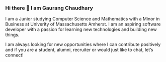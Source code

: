 ### Hi there 👋 I am Gaurang Chaudhary

I am a Junior studying Computer Science and Mathematics with a Minor in Business at Univerity of Massachusetts Amherst. I am an aspiring software developer with a passion for learning new technologies and building new things. 

I am always looking for new opportunities where I can contribute positively and if you are a student, alumni, recruiter or would just like to chat, let’s connect! 

<!--
**gaurangchaudhary/gaurangchaudhary** is a ✨ _special_ ✨ repository because its `README.md` (this file) appears on your GitHub profile.

Here are some ideas to get you started:

- 🔭 I’m currently working on ...
- 🌱 I’m currently learning ...
- 👯 I’m looking to collaborate on ...
- 🤔 I’m looking for help with ...
- 💬 Ask me about ...
- 📫 How to reach me: ...
- 😄 Pronouns: ...
- ⚡ Fun fact: ...
-->
